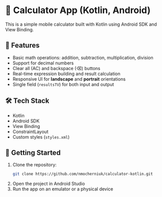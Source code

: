 # 🧮 Calculator App (Kotlin, Android)

This is a simple mobile calculator built with Kotlin using Android SDK and View Binding.

## 📱 Features

- Basic math operations: addition, subtraction, multiplication, division  
- Support for decimal numbers  
- Clear all (AC) and backspace (⌫) buttons  
- Real-time expression building and result calculation  
- Responsive UI for **landscape** and **portrait** orientations  
- Single field (`resultsTV`) for both input and output  

## 🛠️ Tech Stack

- Kotlin  
- Android SDK  
- View Binding  
- ConstraintLayout  
- Custom styles (`styles.xml`)  

## 🚀 Getting Started

1. Clone the repository:
   ```bash
   git clone https://github.com/nmocherniuk/calculator-kotlin.git
   ```
2. Open the project in Android Studio
3. Run the app on an emulator or a physical device
